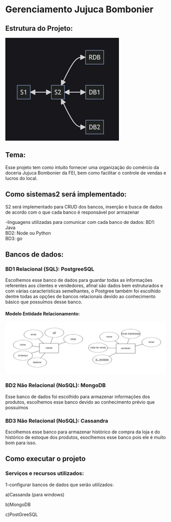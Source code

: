 # Gerenciamento Jujuca Bombonier 

## Estrutura do Projeto:

![codigo1](./imagens/estruturaProjeto.png)

## Tema:

Esse projeto tem como intuito fornecer uma organização do comércio da doceria Jujuca Bombonier da FEI, bem como facilitar o controle de vendas e lucros do local.

## Como sistemas2 será implementado:
 S2 será implementado para CRUD dos bancos, inserção e busca de dados de acordo com o que cada banco é responsável por armazenar

-linguagens utilizadas para comunicar com cada banco de dados:
    BD1: Java <br>
    BD2: Node ou Python <br>
    BD3: go

## Bancos de dados:
 
 ### BD1 Relacional (SQL): PostgreeSQL
 Escolhemos esse banco de dados para guardar todas as informações referentes aos clientes e vendedores, afinal são dados bem estruturados e com várias características semelhantes, o Postgree também foi escolhido dentre todas as opções de bancos relacionais devido ao conhecimento básico que possuímos desse banco.

 #### Modelo Entidade Relacionamento:

 ![codigo1](./imagens/merjujuca.png)

 ### BD2 Não Relacional (NoSQL): MongoDB

 Esse banco de dados foi escolhido para armazenar informações dos produtos, escolhemos esse banco devido ao conhecimento prévio que possuímos 

 ### BD3 Não Relacional (NoSQL): Cassandra
 Escolhemos esse banco para armazenar histórico de compra da loja e do histórico de estoque dos produtos, esoclhemos esse banco pois ele  é muito bom para isso.

## Como executar o projeto

### Serviços e recursos utilizados:

1-configurar bancos de dados que serão utilizados:

a)Cassanda (para windows)

b)MongoDB 

c)PostGreeSQL 
